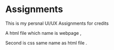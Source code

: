 # Assignments
 This is my persnal UI/UX Assignments for credits  
 
A html file which name is webpage ,

Second is css same name as html file .
